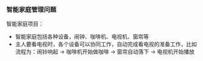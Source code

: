### 智能家庭管理问题
智能家庭项目：
*   智能家庭包括各种设备，闹钟、咖啡机、电视机、窗帘等
*   主人要看电视时，各个设备可以协同工作，自动完成看电视的准备工作，比如流程为：闹铃响起 -> 咖啡机开始做咖啡 -> 窗帘自动落下 -> 电视机开始播放

